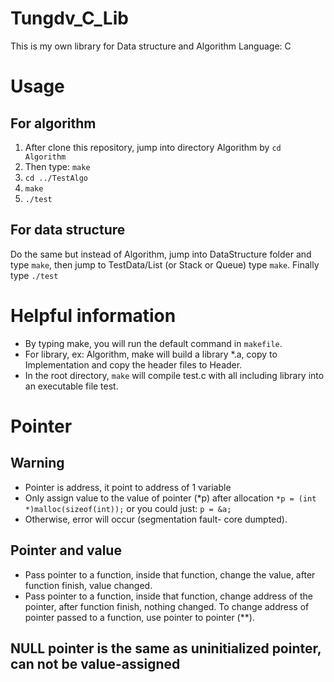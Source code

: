 # Tungdv_C_Lib
This is my own library for Data structure and Algorithm
Language: C

# Usage
## For algorithm
1. After clone this repository, jump into directory Algorithm by ``cd Algorithm``
2. Then type: ``make`` 
3. ``cd ../TestAlgo``
4. ``make``
5. ``./test``

## For data structure
Do the same but instead of Algorithm, jump into DataStructure folder and type ``make``, 
then jump to TestData/List (or Stack or Queue) type ``make``. Finally type ``./test``

# Helpful information
- By typing make, you will run the default command in ``makefile``. 
- For library, ex: Algorithm, make will build a library *.a,
copy to Implementation and copy the header files to Header.
- In the root directory, ``make`` will compile test.c with all including library 
into an executable file test.

# Pointer

## Warning 
- Pointer is address, it point to address of 1 variable
- Only assign value to the value of pointer (*p) after allocation 
``
*p = (int *)malloc(sizeof(int));
``
or you could just: 
``
p = &a;
``
- Otherwise, error will occur (segmentation fault- core dumpted).

## Pointer and value
- Pass pointer to a function, inside that function, change the value, after function finish, value changed.
- Pass pointer to a function, inside that function, change address of the pointer, after function finish, nothing changed. To change address of pointer passed to a function, use pointer to pointer (**).

## NULL pointer is the same as uninitialized pointer, can not be value-assigned